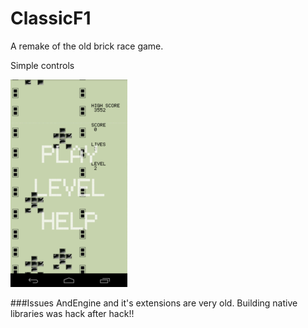 # ClassicF1

A remake of the old brick race game.

Simple controls

![A simple menu](https://github.com/peterchaula/ClassicF1/blob/master/app/src/main/assets/gfx/menu.png)


###Issues
AndEngine and it's extensions are very old. Building native libraries was hack after hack!!
